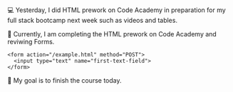 💻 Yesterday, I did HTML prework on Code Academy in preparation for my full stack bootcamp next week such as videos and tables.

📖 Currently, I am completing the HTML prework on Code Academy and reviwing Forms.

```
<form action="/example.html" method="POST">
  <input type="text" name="first-text-field">
</form>
```

🎯 My goal is to finish the course today.

  
